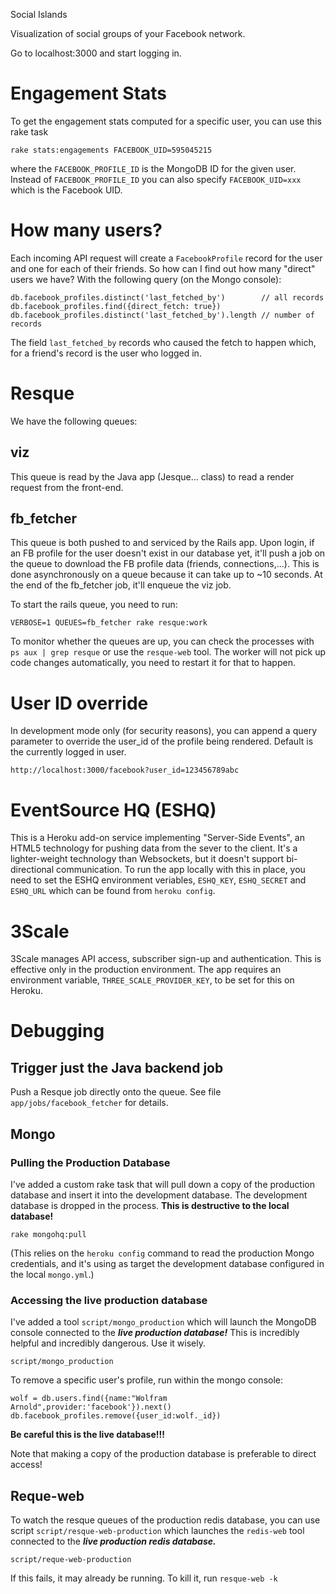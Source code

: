 Social Islands

Visualization of social groups of your Facebook network.

Go to localhost:3000 and start logging in.

Engagement Stats
================

To get the engagement stats computed for a specific user, you can use this rake task

    rake stats:engagements FACEBOOK_UID=595045215

where the `FACEBOOK_PROFILE_ID` is the MongoDB ID for the given user. Instead of `FACEBOOK_PROFILE_ID` you can also
specify `FACEBOOK_UID=xxx` which is the Facebook UID.

How many users?
===============

Each incoming API request will create a `FacebookProfile` record for the user and one for each of their friends. So
how can I find out how many "direct" users we have?  With the following query (on the Mongo console):

    db.facebook_profiles.distinct('last_fetched_by')        // all records
    db.facebook_profiles.find({direct_fetch: true})
    db.facebook_profiles.distinct('last_fetched_by').length // number of records

The field `last_fetched_by` records who caused the fetch to happen which, for a friend's record is the user who logged in.


Resque
======

We have the following queues:

viz
---

This queue is read by the Java app (Jesque... class) to read a render request from the front-end.

fb_fetcher
-----------

This queue is both pushed to and serviced by the Rails app. Upon login, if an FB profile
for the user doesn't exist in our database yet, it'll push a job on the queue to download
the FB profile data (friends, connections,...). This is done asynchronously on a queue
because it can take up to ~10 seconds. At the end of the fb_fetcher job, it'll enqueue
the viz job.

To start the rails queue, you need to run:

    VERBOSE=1 QUEUES=fb_fetcher rake resque:work

To monitor whether the queues are up, you can check the processes with `ps aux | grep resque` or use
the `resque-web` tool. The worker will not pick up code changes automatically, you need to restart it for
that to happen.

User ID override
================

In development mode only (for security reasons), you can append a query parameter to override
the user_id of the profile being rendered. Default is the currently logged in user.

    http://localhost:3000/facebook?user_id=123456789abc

EventSource HQ (ESHQ)
=====================

This is a Heroku add-on service implementing "Server-Side Events", an HTML5 technology for pushing data from
the sever to the client. It's a lighter-weight technology than Websockets, but it doesn't support bi-directional
communication. To run the app locally with this in place, you need to set the ESHQ environment veriables,
`ESHQ_KEY`, `ESHQ_SECRET` and `ESHQ_URL` which can be found from `heroku config`.

3Scale
======

3Scale manages API access, subscriber sign-up and authentication. This is effective only in the production environment.
The app requires an environment variable, `THREE_SCALE_PROVIDER_KEY`, to be set for this on Heroku.


Debugging
=========

Trigger just the Java backend job
---------------------------------

Push a Resque job directly onto the queue. See file `app/jobs/facebook_fetcher` for details.


Mongo
-----

### Pulling the Production Database

I've added a custom rake task that will pull down a copy of the production database and insert
it into the development database. The development database is dropped in the process.
**This is destructive to the local database!**

    rake mongohq:pull

(This relies on the `heroku config` command to read the production Mongo credentials, and
it's using as target the development database configured in the local `mongo.yml`.)

### Accessing the live production database

I've added a tool `script/mongo_production` which will launch the MongoDB console
connected to the ***live production database!*** This is incredibly helpful and
incredibly dangerous. Use it wisely.

    script/mongo_production

To remove a specific user's profile, run within the mongo console:

    wolf = db.users.find({name:"Wolfram Arnold",provider:'facebook'}).next()
    db.facebook_profiles.remove({user_id:wolf._id})

**Be careful this is the live database!!!**

Note that making a copy of the production database is preferable to direct access!


Reque-web
---------

To watch the resque queues of the production redis database, you can use script `script/resque-web-production`
which launches the `redis-web` tool connected to the ***live production redis database.***

    script/reque-web-production

If this fails, it may already be running. To kill it, run `resque-web -k`

